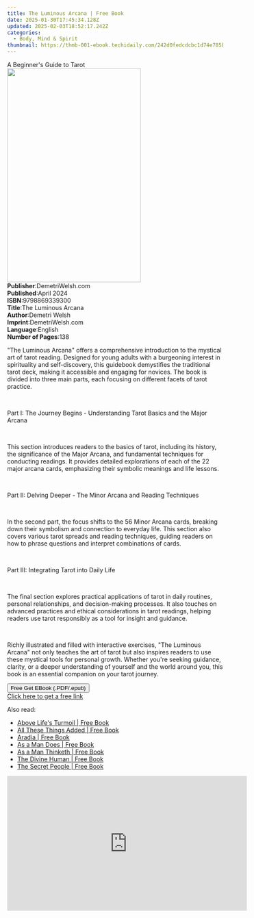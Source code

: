```yaml
---
title: The Luminous Arcana | Free Book
date: 2025-01-30T17:45:34.128Z
updated: 2025-02-03T18:52:17.242Z
categories:
  - Body, Mind & Spirit
thumbnail: https://thmb-001-ebook.techidaily.com/242d0fedcdcbc1d74e785be8933f2e559fd69e07d47c0a136658163fc39ba6e8.jpg
---
```

<main id="book-container">
  <div class="flex flex-col">
    <div class="book-brief flex-1 py-6 px-4 sm:p-6 md:py-10 md:px-8">
      <!-- brief-->
      <div class="book-brief-main">A Beginner's Guide to Tarot</div>
    </div>
    <div
      class="book-meta-info flex-1 grid gap-4 col-start-1 col-end-3 row-start-1 sm:mb-6 sm:grid-cols-4 lg:gap-6 lg:col-start-2 lg:row-end-6 lg:row-span-6 lg:mb-0"
    >
      <div
        class="book-meta-info-left place-content-center mt-4 p-4 text-sm leading-6 col-start-2 col-span-2 dark:text-slate-400"
      >
        <img
          class="w-full h-500 object-cover rounded-lg sm:h-255 sm:col-span-2 lg:col-span-full"
          src="https://img-001-ebook.techidaily.com/d76ad1b4224a523e9b5187289af417a9b715f15aba408ae47aef0d2fe223676a.jpg"
          alt=""
          width="312"
          height="500"
        />
      </div>
      <div
        class="book-meta-info-right mt-2 col-start-1 row-start-2 col-span-3 self-center"
      >
        <!-- meta data  -->
        <div class="flex flex-col px-4 md:px-8">
          <div class="flex-1">
            <strong>Publisher</strong>:<span class="px-2"
              >DemetriWelsh.com</span
            >
          </div>
          <div class="flex-1">
            <strong>Published</strong>:<span class="px-2">April 2024</span>
          </div>
          <div class="flex-1">
            <strong>ISBN</strong>:<span class="px-2">9798869339300</span>
          </div>
          <div class="flex-1">
            <strong>Title</strong>:<span class="px-2">The Luminous Arcana</span>
          </div>
          <div class="flex-1">
            <strong>Author</strong>:<span class="px-2">Demetri Welsh</span>
          </div>
          <div class="flex-1">
            <strong>Imprint</strong>:<span class="px-2">DemetriWelsh.com</span>
          </div>
          <div class="flex-1">
            <strong>Language</strong>:<span class="px-2">English</span>
          </div>
          <div class="flex-1">
            <strong>Number of Pages</strong>:<span class="px-2">138</span>
          </div>
        </div>
      </div>
    </div>
    <div class="book-description flex-1 py-6 px-4 sm:p-6 md:py-10 md:px-8">
      <div class="book-description-main">
        <div accordion-content="" id="description">
          <p>
            "The Luminous Arcana" offers a comprehensive introduction to the
            mystical art of tarot reading. Designed for young adults with a
            burgeoning interest in spirituality and self-discovery, this
            guidebook demystifies the traditional tarot deck, making it
            accessible and engaging for novices. The book is divided into three
            main parts, each focusing on different facets of tarot practice.
          </p>
          <p><br /></p>
          <p>
            <span style="color: var(--tw-prose-bold)"
              >Part I: The Journey Begins - Understanding Tarot Basics and the
              Major Arcana</span
            >
          </p>
          <p><br /></p>
          <p>
            This section introduces readers to the basics of tarot, including
            its history, the significance of the Major Arcana, and fundamental
            techniques for conducting readings. It provides detailed
            explorations of each of the 22 major arcana cards, emphasizing their
            symbolic meanings and life lessons.
          </p>
          <p><br /></p>
          <p>
            <span style="color: var(--tw-prose-bold)"
              >Part II: Delving Deeper - The Minor Arcana and Reading
              Techniques</span
            >
          </p>
          <p><br /></p>
          <p>
            In the second part, the focus shifts to the 56 Minor Arcana cards,
            breaking down their symbolism and connection to everyday life. This
            section also covers various tarot spreads and reading techniques,
            guiding readers on how to phrase questions and interpret
            combinations of cards.
          </p>
          <p><br /></p>
          <p>
            <span style="color: var(--tw-prose-bold)"
              >Part III: Integrating Tarot into Daily Life</span
            >
          </p>
          <p><br /></p>
          <p>
            The final section explores practical applications of tarot in daily
            routines, personal relationships, and decision-making processes. It
            also touches on advanced practices and ethical considerations in
            tarot readings, helping readers use tarot responsibly as a tool for
            insight and guidance.
          </p>
          <p><br /></p>
          <p>
            Richly illustrated and filled with interactive exercises, "The
            Luminous Arcana" not only teaches the art of tarot but also inspires
            readers to use these mystical tools for personal growth. Whether
            you're seeking guidance, clarity, or a deeper understanding of
            yourself and the world around you, this book is an essential
            companion on your tarot journey.
          </p>
        </div>
        <div class="accordion-fader"></div>
      </div>
    </div>
    <div class="book-excerpts flex-1 py-6 px-4 sm:p-6 md:py-10 md:px-8"></div>
    <div
      class="book-about-author flex-1 py-6 px-4 sm:p-6 md:py-10 md:px-8"
    ></div>
    <div class="book-free-get flex-1 py-6 px-4 sm:p-6 md:py-10 md:px-8">
      <button
        id="btn-free-get"
        class="bg-blue-500 hover:bg-blue-700 text-white font-bold py-2 px-4 rounded"
      >
        Free Get EBook (.PDF/.epub)
      </button>
      <div id="countdown-display" class="px-2 text-lg mt-2"></div>
      <a
        id="free-link"
        class="hidden bg-blue-500 hover:bg-blue-700 text-white font-bold py-2 px-4 rounded"
        href="https://www.ebooks.com/en-us/book/211335666/the-luminous-arcana/demetri-welsh/"
        target="_blank"
        >Click here to get a free link</a
      >
    </div>
    <script>
      let countdownTime = 0;
      let countdownInterval = null;
      document
        .getElementById('btn-free-get')
        .addEventListener('click', startCountdown);
      function startCountdown() {
        countdownTime = new Date().getTime() + 60000 * 3;
        countdownInterval = setInterval(updateCountdown, 1000);
        document.getElementById('btn-free-get').disabled = true;
        document
          .getElementById('btn-free-get')
          .classList.add('bg-gray-500', 'cursor-not-allowed');
      }
      function updateCountdown() {
        let currentTime = new Date().getTime();
        let timeLeft = countdownTime - currentTime;
        let secondsLeft = Math.floor(timeLeft / 1000);
        document.getElementById('countdown-display').innerHTML =
          `Remaining time: ${secondsLeft} seconds.`;
        if (secondsLeft <= 0) {
          clearInterval(countdownInterval);
          document.getElementById('btn-free-get').classList.add('hidden');
          document.getElementById('free-link').classList.remove('hidden');
          document.getElementById('countdown-display').innerHTML = '';
        }
      }
    </script>
  </div>
</main>

<ins class="adsbygoogle"
      style="display:block"
      data-ad-client="ca-pub-7571918770474297"
      data-ad-slot="8358498916"
      data-ad-format="auto"
      data-full-width-responsive="true"></ins>
    

<span class="atpl-alsoreadstyle">Also read:</span>
<div><ul>
<li><a href="https://novels-ebooks.techidaily.com/2669989-9781515407461-above-lifes-turmoil/"><u>Above Life's Turmoil | Free Book</u></a></li>
<li><a href="https://novels-ebooks.techidaily.com/2669986-9781515407430-all-these-things-added/"><u>All These Things Added | Free Book</u></a></li>
<li><a href="https://novels-ebooks.techidaily.com/2669985-9781515407416-aradia/"><u>Aradia | Free Book</u></a></li>
<li><a href="https://novels-ebooks.techidaily.com/2669978-9781515407324-as-a-man-does/"><u>As a Man Does | Free Book</u></a></li>
<li><a href="https://novels-ebooks.techidaily.com/2669979-9781515407331-as-a-man-thinketh/"><u>As a Man Thinketh | Free Book</u></a></li>
<li><a href="https://novels-ebooks.techidaily.com/2669773-9781780993355-the-divine-human/"><u>The Divine Human | Free Book</u></a></li>
<li><a href="https://novels-ebooks.techidaily.com/2669774-9781785354458-the-secret-people/"><u>The Secret People | Free Book</u></a></li>
</ul></div>

<!-- affiliate ads begin -->
<iframe width="560" height="315" src="https://www.youtube.com/embed/W5aJC8okA8s?si=L2rnYAp-gmGlLQSf" title="YouTube video player" frameborder="0" allow="accelerometer; autoplay; clipboard-write; encrypted-media; gyroscope; picture-in-picture; web-share" referrerpolicy="strict-origin-when-cross-origin" allowfullscreen></iframe>
<!-- affiliate ads end -->

